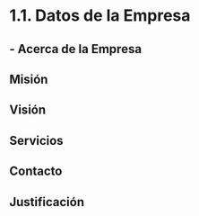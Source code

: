# 1.1. Datos de la Empresa

## - Acerca de la Empresa



## Misión



## Visión



## Servicios



## Contacto



## Justificación


